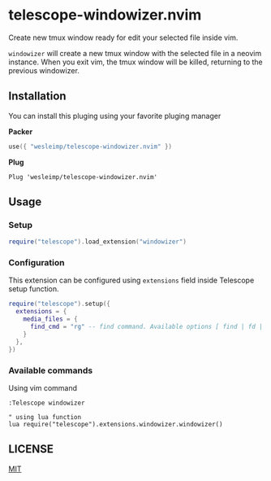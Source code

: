 # telescope-windowizer.nvim

Create new tmux window ready for edit your selected file inside vim.

`windowizer` will create a new tmux window with the selected file in a neovim instance. When you exit vim, the tmux window will be killed, returning to the previous windowizer.

## Installation

You can install this pluging using your favorite pluging manager

**Packer**
```lua 
use({ "wesleimp/telescope-windowizer.nvim" })
```
**Plug**
```vim 
Plug 'wesleimp/telescope-windowizer.nvim'
```

## Usage

### Setup

```lua
require("telescope").load_extension("windowizer")
```

### Configuration

This extension can be configured using `extensions` field inside Telescope setup function.

```lua
require("telescope").setup({
  extensions = {
    media_files = {
      find_cmd = "rg" -- find command. Available options [ find | fd | rg ] (defaults to "fd")
    }
  },
})
```

### Available commands

Using vim command

```vim
:Telescope windowizer

" using lua function
lua require("telescope").extensions.windowizer.windowizer()
```

## LICENSE

[MIT](./LICENSE)
